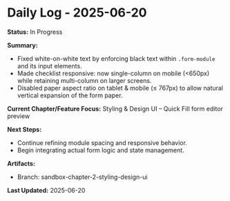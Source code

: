 # Daily Log - 2025-06-20

**Status:** In Progress

**Summary:**

- Fixed white-on-white text by enforcing black text within `.form-module` and its input elements.
- Made checklist responsive: now single-column on mobile (<650px) while retaining multi-column on larger screens.
- Disabled paper aspect ratio on tablet & mobile (≤ 767px) to allow natural vertical expansion of the form paper.

**Current Chapter/Feature Focus:** Styling & Design UI – Quick Fill form editor preview

**Next Steps:**

- Continue refining module spacing and responsive behavior.
- Begin integrating actual form logic and state management.

**Artifacts:**

- Branch: sandbox-chapter-2-styling-design-ui

**Last Updated:** 2025-06-20
